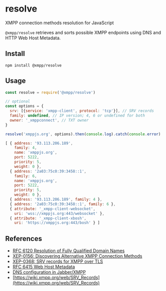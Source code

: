 resolve
=======

XMPP connection methods resolution for JavaScript

`@xmpp/resolve` retrieves and sorts possible XMPP endpoints using DNS and HTTP Web Host Metadata.

## Install

```
npm install @xmpp/resolve
```

## Usage

```javascript
const resolve = require('@xmpp/resolve')

// optional
const options = {
  srv: [{service: 'xmpp-client', protocol: 'tcp'}], // SRV records
  family: undefined, // IP version; 4, 6 or undefined for both
  owner: '_xmppconnect', // TXT owner
}

resolve('xmppjs.org', options).then(console.log).catch(console.error)
```

```javascript
[ { address: '93.113.206.189',
    family: 4,
    name: 'xmppjs.org',
    port: 5222,
    priority: 5,
    weight: 0 },
  { address: '2a03:75c0:39:3458::1',
    family: 6,
    name: 'xmppjs.org',
    port: 5222,
    priority: 5,
    weight: 0 },
  { address: '93.113.206.189', family: 4 },
  { address: '2a03:75c0:39:3458::1', family: 6 },
  { attribute: '_xmpp-client-websocket',
    uri: 'wss://xmppjs.org:443/websocket' },
  { attribute: '_xmpp-client-xbosh',
    uri: 'https://xmppjs.org:443/bosh' } ]
```

## References

* [RFC 6120 Resolution of Fully Qualified Domain Names](https://xmpp.org/rfcs/rfc6120.html#tcp-resolution)
* [XEP-0156: Discovering Alternative XMPP Connection Methods](https://xmpp.org/extensions/xep-0156.html)
* [XEP-0368: SRV records for XMPP over TLS](https://xmpp.org/extensions/xep-0368.html)
* [RFC 6415 Web Host Metadata](https://tools.ietf.org/html/rfc6415)
* [DNS configuration in Jabber/XMPP](https://prosody.im/doc/dns)
* [https://wiki.xmpp.org/web/SRV_Records](https://wiki.xmpp.org/web/SRV_Records)
